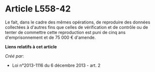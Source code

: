# Article L558-42

Le fait, dans le cadre des mêmes opérations, de reproduire des données collectées à d'autres fins que celles de vérification
et de contrôle ou de tenter de commettre cette reproduction est puni de cinq ans d'emprisonnement et de 75 000 € d'amende.

**Liens relatifs à cet article**

_Créé par_:

  - Loi n°2013-1116 du 6 décembre 2013 - art. 2
